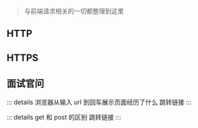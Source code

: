> 与前端请求相关的一切都整理到这里

## HTTP

## HTTPS

## 面试官问

::: details 浏览器从输入 url 到回车展示页面经历了什么
跳转链接
:::

::: details get 和 post 的区别
跳转链接
:::

